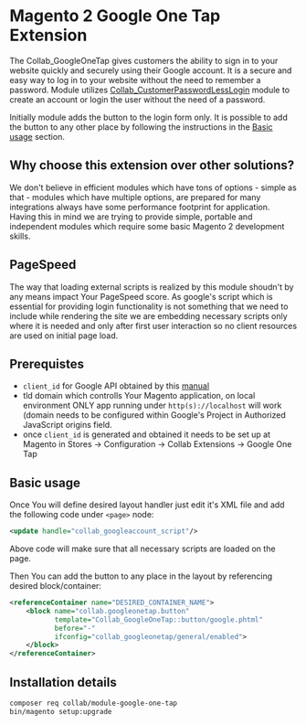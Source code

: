 # Magento 2 Google One Tap Extension

The Collab_GoogleOneTap gives customers the ability to sign in to your website quickly and securely 
using their Google account. It is a secure and easy way to log in to your website without the need
to remember a password. Module utilizes [Collab_CustomerPasswordLessLogin](https://github.com/collabpl/magento2-module-customer-passwordless-login) 
module to create an account or login the user without the need of a password.

Initially module adds the button to the login form only. It is possible to add the button to any other place
by following the instructions in the [Basic usage](#basic-usage) section.


## Why choose this extension over other solutions?
We don't believe in efficient modules which have tons of options - simple as that - modules which have multiple 
options, are prepared for many integrations always have some performance footprint for application. Having this
in mind we are trying to provide simple, portable and independent modules which require some basic Magento 2 development
skills.


## PageSpeed
The way that loading external scripts is realized by this module shoudn't by any means impact Your PageSpeed score.
As google's script which is essential for providing login functionality is not something that we need to include while
rendering the site we are embedding necessary scripts only where it is needed and only after first user interaction
so no client resources are used on initial page load.


## Prerequistes
- `client_id` for Google API obtained by this [manual](https://developers.google.com/identity/oauth2/web/guides/get-google-api-clientid)
- tld domain which controlls Your Magento application, on local environment ONLY app running under `http(s)://localhost` will work (domain needs to be configured within Google's Project in Authorized JavaScript origins field.
- once `client_id` is generated and obtained it needs to be set up at Magento in Stores -> Configuration -> Collab Extensions -> Google One Tap


## Basic usage
Once You will define desired layout handler just edit it's XML file and add the following code under `<page>` node:
```xml
<update handle="collab_googleaccount_script"/>
```
Above code will make sure that all necessary scripts are loaded on the page.

Then You can add the button to any place in the layout by referencing desired block/container:
```xml
<referenceContainer name="DESIRED_CONTAINER_NAME">
    <block name="collab.googleonetap.button"
           template="Collab_GoogleOneTap::button/google.phtml"
           before="-"
           ifconfig="collab_googleonetap/general/enabled">
    </block>
</referenceContainer>
```


## Installation details
```bash
composer req collab/module-google-one-tap
bin/magento setup:upgrade
```
